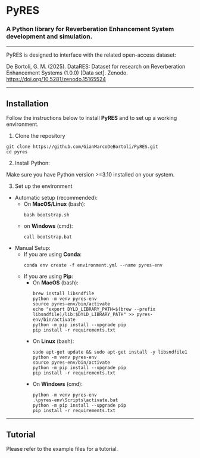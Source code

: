 # PyRES
### A Python library for Reverberation Enhancement System development and simulation.

---

PyRES is designed to interface with the related open-access dataset:

De Bortoli, G. M. (2025). DataRES: Dataset for research on Reverberation Enhancement Systems (1.0.0) [Data set]. Zenodo. https://doi.org/10.5281/zenodo.15165524

---

## Installation

Follow the instructions below to install **PyRES** and to set up a working environment.

1. Clone the repository
```shell
git clone https://github.com/GianMarcoDeBortoli/PyRES.git
cd pyres
```

2. Install Python:

Make sure you have Python version >=3.10 installed on your system.

3. Set up the environment
- Automatic setup (recommended):
  - On **MacOS/Linux** (bash):
    ```shell
    bash bootstrap.sh
    ```
  - on **Windows** (cmd):
    ```shell
    call bootstrap.bat
    ```
- Manual Setup:
  - If you are using **Conda**:
    ```shell
    conda env create -f environment.yml --name pyres-env
    ```
  - If you are using **Pip**:
    - On **MacOS** (bash):
      ```shell
      brew install libsndfile
      python -m venv pyres-env
      source pyres-env/bin/activate
      echo "export DYLD_LIBRARY_PATH=$(brew --prefix libsndfile)/lib:$DYLD_LIBRARY_PATH" >> pyres-env/bin/activate
      python -m pip install --upgrade pip
      pip install -r requirements.txt
      ```
    - On **Linux** (bash):
      ```shell
      sudo apt-get update && sudo apt-get install -y libsndfile1
      python -m venv pyres-env
      source pyres-env/bin/activate
      python -m pip install --upgrade pip
      pip install -r requirements.txt
      ```
    - On **Windows** (cmd):
      ```shell
      python -m venv pyres-env
      .\pyres-env\Scripts\activate.bat
      python -m pip install --upgrade pip
      pip install -r requirements.txt
      ```

---

## Tutorial

Please refer to the example files for a tutorial.
